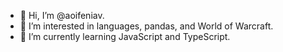 - 👋 Hi, I’m @aoifeniav.
- 👀 I’m interested in languages, pandas, and World of Warcraft.
- 🌱 I’m currently learning JavaScript and TypeScript.

<!---
aoifeniav/aoifeniav is a ✨ special ✨ repository because its `README.md` (this file) appears on your GitHub profile.
You can click the Preview link to take a look at your changes.
--->
